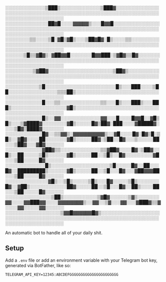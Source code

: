 ░░░░░░░░░░░░░▒███▒░░░░░░░░░░░░░▒███▓░░░░░░░░░░░░░░░░░░░░░░░░░░░░░░░░░░░░░░░░░░░░░░░░░░░░░░░░░░░░░░░░░░░░░░░░░░░░░░░░░░░
░░░░░░░░░░░░░░██▓█░░░░▓▓▓▓▓▒░░░█▓▓█░░░░░░░░░░░░░░░░░░░░░░░░░░░░░░░░░░░░░░░░░░░░░░░░░░░░░░░░░░░░░░░░░░░░░░░░░░░░░░░░░░░░
░░░░░░░░▒▒░░░░▒█░▓█▒▓█▒░░░▒██▓█▓░█▒░░░░▒▒░░░░░░░░░░░░░░░░░░░░░░░░░░░░░░░░░░░░░░░░░░░░░░░░░░░░░░░░░░░░░░░░░░░░░░░░░░░░░░
░░░░░░▒█▒▒▓█▓▒░▓██▓▓█░░░░░░░█▓▓███░▒▓█▓▒▒█▓░░░░░░░░░░░░░░░░░░░░░░░░░░░░░░░░░░░░░░░░░░░░░░░░░░░░░░░░░░░░░░░░░░░░░░░░░░░░
░░░░░░░░░▒▓██▓░░░░░░░░░░░░░░░░░░░░░▒██▓▒░░░░░░░░░░░░░░░░░░░░░░░░░░░░░░░░░░░░░░░░░░░░░░░░░░░░░░░░░░░░░░░░░░░░░░░░░░░░░░░
░░░░░░░░░░░▒█░░░░░░░░░░░░░░░░░░░░░░░█▒░░░███░░░░▒██░░░░░░░░░░░░░░░░▒▒▒██▒░░░░░░░░░░░░░░░░░░░░░░░░░░░░░░░░░░░░░░░░░░░░░░
░░░░░░░░░░░░█░░░▒▒░░░░░░░░░░░░░▒▒░░░█▒░░░███▒░░░███▒░░░░░░░░░░░░░░░░░░▓█▒░░░░░░░░░░░░░░░░░░░░░░░░░░░░░░░░░░░░░░░░░░░░░░
░░░░░░░░░░░░█▒░░▓▓░░░░░░░░░░░░░▓▓░░░█░░░░█▓▓█░░▓█▒█▒░░░▒▓████▓░░░░░░░░▓█▒░░░░░█▓▒██▓░███░░░░▓█████▓░░░░▒█▓▒████▓░░░░░░░
░░░░░░░░░░░░█▓░░▒▒▓▓▒░▓▓▓▓▓▓▓▓▓▓▒░░▓█░░░░█▓░█▓▒█░▒█▒░░▓█▓░░░░██░░░░░░░▓█▒░░░░░██▓░▒██░░█▓░░░▒░░░░░██░░░▒██▓░░░▓█▓░░░░░░
░░░░░░░░░░░░▓██▓▒▒░░░░░░░░░░░░░▒▒▓██▓░░░░█▓░▒██▓░░█▒░░██░░░░░▒█▒░░░░░░▓█▒░░░░░██░░▒█▒░░█▓░░░░░░░░░▓█░░░▒██░░░░░█▓░░░░░░
░░░░░░░░░░░░░█▒░░░░░░░░░░░░░░░░░░░▒█░░░░░█▓░░██░░░█▓░░█████████▒░░░░░░▓█▒░░░░░██░░▒█░░░█▓░░░▓██▓▓▓██░░░▒██░░░░░█▓░░░░░░
░░░░░░░░░░░░░░▓█▒░░▒█▒░░░░░▒█▒░░░█▓░░░░░▒█▒░░░░░░░█▓░░▓██▒░░░░░░░░░░░░██▓░░░░░██░░▒█░░░█▓░░██▒░░░░██░░░▒██░░░░░█▓░░░░░░
░░░░░░░░░░░░░░░▒██▒░░░░░░░░░░░▒▓█▓░░░░░░▒▓▒░░░░░░░▓▓░░░░▓▓███▓▓░░░░▓▓▓▓▓▓▓▓▒░░▓▓░░▒▓░░░▓▓░░░▓███▓▒▒▓░░░░▓▓░░░░░▓▓░░░░░░
░░░░░░░░░░░░░░░░░░▒▓▓█▓▓▓▓▓▓█▓▒░░░░░░░░░░░░░░░░░░░░░░░░░░░░░░░░░░░░░░░░░░░░░░░░░░░░░░░░░░░░░░░░░░░░░░░░░░░░░░░░░░░░░░░░

An automatic bot to handle all of your daily shit.

## Setup
Add a `.env` file or add an environment variable with your Telegram bot key, generated via BotFather, like so:
```.env
TELEGRAM_API_KEY=12345:ABCDEFGGGGGGGGGGGGGGGGGGGGGG
```